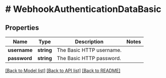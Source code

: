 # # WebhookAuthenticationDataBasic

## Properties

Name | Type | Description | Notes
------------ | ------------- | ------------- | -------------
**username** | **string** | The Basic HTTP username. | 
**password** | **string** | The Basic HTTP password. | 

[[Back to Model list]](../../README.md#documentation-for-models) [[Back to API list]](../../README.md#documentation-for-api-endpoints) [[Back to README]](../../README.md)


